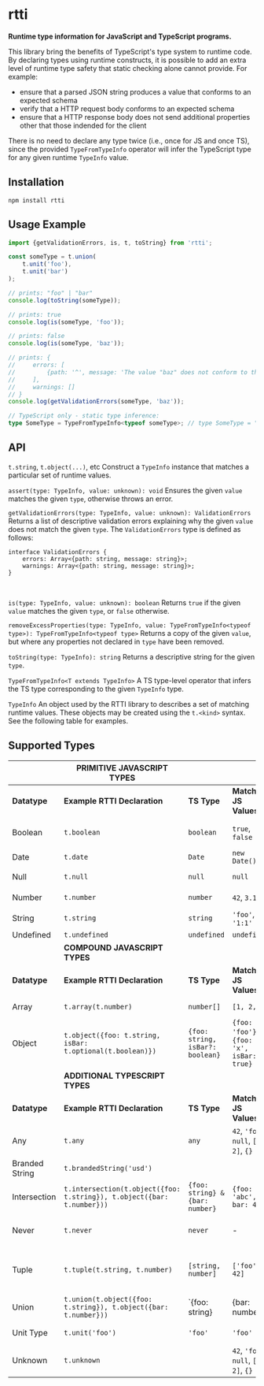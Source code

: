 # rtti

**Runtime type information for JavaScript and TypeScript programs.**

This library bring the benefits of TypeScript's type system to runtime code. By declaring types using runtime constructs, it is possible to add an extra level of runtime type safety that static checking alone cannot provide. For example:
- ensure that a parsed JSON string produces a value that conforms to an expected schema
- verify that a HTTP request body conforms to an expected schema
- ensure that a HTTP response body does not send additional properties other that those indended for the client

There is no need to declare any type twice (i.e., once for JS and once TS), since the provided `TypeFromTypeInfo` operator will infer the TypeScript type for any given runtime `TypeInfo` value.

## Installation

`npm install rtti`

## Usage Example

```ts
import {getValidationErrors, is, t, toString} from 'rtti';

const someType = t.union(
    t.unit('foo'),
    t.unit('bar')
);

// prints: "foo" | "bar"
console.log(toString(someType));

// prints: true
console.log(is(someType, 'foo'));

// prints: false
console.log(is(someType, 'baz'));

// prints: {
//     errors: [
//         {path: '^', message: 'The value "baz" does not conform to the union type'}
//     ],
//     warnings: []
// }
console.log(getValidationErrors(someType, 'baz'));

// TypeScript only - static type inference:
type SomeType = TypeFromTypeInfo<typeof someType>; // type SomeType = "foo" | "bar"
```


## API

`t.string`, `t.object(...)`, etc
Construct a `TypeInfo` instance that matches a particular set of runtime values.
<br/>

`assert(type: TypeInfo, value: unknown): void`
Ensures the given `value` matches the given `type`, otherwise throws an error.
<br/>

`getValidationErrors(type: TypeInfo, value: unknown): ValidationErrors`
Returns a list of descriptive validation errors explaining why the given `value` does not match the given `type`. The `ValidationErrors` type is defined as follows:
```
interface ValidationErrors {
    errors: Array<{path: string, message: string}>;
    warnings: Array<{path: string, message: string}>;
}
```
<br/>

`is(type: TypeInfo, value: unknown): boolean`
Returns `true` if the given `value` matches the given `type`, or `false` otherwise.
<br/>

`removeExcessProperties(type: TypeInfo, value: TypeFromTypeInfo<typeof type>): TypeFromTypeInfo<typeof type>`
Returns a copy of the given `value`, but where any properties not declared in `type` have been removed.
<br/>

`toString(type: TypeInfo): string`
Returns a descriptive string for the given `type`.
<br/>

`TypeFromTypeInfo<T extends TypeInfo>`
A TS type-level operator that infers the TS type corresponding to the given `TypeInfo` type.
<br/>

`TypeInfo`
An object used by the RTTI library to describes a set of matching runtime values. These objects may be created using the `t.<kind>` syntax. See the following table for examples.
<br/>


## Supported Types


|                | PRIMITIVE JAVASCRIPT TYPES                                   |                                  |                                           |                                              |
| -------------- | ------------------------------------------------------------ | -------------------------------- | ----------------------------------------- | -------------------------------------------- |
| **Datatype**   | **Example RTTI Declaration**                                 | **TS Type**                      | **Matching JS Values**                    | **Non-Matching JS Values**                   |
| Boolean        | `t.boolean`                                                  | `boolean`                        | `true`, `false`                           | `0`, `''`, `'yes'`, `null`                   |
| Date           | `t.date`                                                     | `Date`                           | `new Date()`                              | `'2020-01-01'`                               |
| Null           | `t.null`                                                     | `null`                           | `null`                                    | `undefined`, `0`                             |
| Number         | `t.number`                                                   | `number`                         | `42`, `3.14`                              | `'three'`, `false`                           |
| String         | `t.string`                                                   | `string`                         | `'foo'`, `'1:1'`                          | `42`, `{foo: 1}`                             |
| Undefined      | `t.undefined`                                                | `undefined`                      | `undefined`                               | `null`, `0`                                  |
|                | **COMPOUND JAVASCRIPT TYPES**                                |                                  |                                           |                                              |
| **Datatype**   | **Example RTTI Declaration**                                 | **TS Type**                      | **Matching JS Values**                    | **Non-Matching JS Values**                   |
| Array          | `t.array(t.number)`                                          | `number[]`                       | `[1, 2, 3]`                               | `123`, `[1, 'a']`                            |
| Object         | `t.object({foo: t.string, isBar: t.optional(t.boolean)})`    | `{foo: string, isBar?: boolean}` | `{foo: 'foo'}`, `{foo: 'x', isBar: true}` | `{bar: 'bar'}`, `{foo: true}`                |
|                | **ADDITIONAL TYPESCRIPT TYPES**                              |                                  |                                           |                                              |
| **Datatype**   | **Example RTTI Declaration**                                 | **TS Type**                      | **Matching JS Values**                    | **Non-Matching JS Values**                   |
| Any            | `t.any`                                                      | `any`                            | `42`, `'foo'`, `null`, `[1, 2]`, `{}`     | -                                            |
| Branded String | `t.brandedString('usd')`                                     |                                  |                                           |                                              |
| Intersection   | `t.intersection(t.object({foo: t.string}), t.object({bar: t.number}))` | `{foo: string} & {bar: number}`  | `{foo: 'abc', bar: 42}`                   | `{bar: 42}`                                  |
| Never          | `t.never`                                                    | `never`                          | -                                         | `42`, `'foo'`, `null`, `[1, 2]`, `{}`        |
| Tuple          | `t.tuple(t.string, t.number)`                                | `[string, number]`               | `['foo', 42]`                             | `['foo']`, `['foo', 'bar']`, `['foo', 4, 2]` |
| Union          | `t.union(t.object({foo: t.string}), t.object({bar: t.number}))` | `{foo: string} | {bar: number}`  | `{foo: 'abc'}`, `{bar: 42}`               | `{baz: 0}`, `{foo: 42}`                      |
| Unit Type      | `t.unit('foo')`                                              | `'foo'`                          | `'foo'`                                   | `'bar'`, `'abc'`, `42`                       |
| Unknown        | `t.unknown`                                                  |                                  | `42`, `'foo'`, `null`, `[1, 2]`, `{}`     | -                                            |

